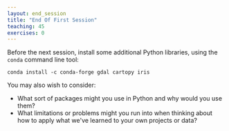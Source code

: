 ```yaml
---
layout: end_session
title: "End Of First Session"
teaching: 45
exercises: 0
---
```

Before the next session, install some additional Python libraries, using the `conda` command line tool:

~~~
conda install -c conda-forge gdal cartopy iris
~~~

You may also wish to consider:
* What sort of packages might you use in Python and why would you use them?
* What limitations or problems might you run into when thinking about how to apply what we've learned to your own projects or data?
